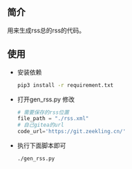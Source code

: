 ## 简介

用来生成rss总的rss的代码。

## 使用

- 安装依赖
  ```sh
  pip3 install -r requirement.txt
  ```

- 打开gen_rss.py 修改
  ```python
  # 需要保存的rss位置
  file_path = "./rss.xml"
  # 自己gitea的url
  code_url='https://git.zeekling.cn/'
  ```
- 执行下面脚本即可
  ```sh
  ./gen_rss.py
  ```

